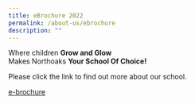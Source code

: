 ```yaml
---
title: eBrochure 2022
permalink: /about-us/ebrochure
description: ""
---
```

Where children **Grow and Glow** <br>Makes Northoaks **Your School Of Choice!**  
  
Please click the link to find out more about our school.  
  
[](https://northoakspri.moe.edu.sg/about-us/tinyurl.com/northoaks-brochure)[e-brochure](https://go.gov.sg/northoaks-brochure)